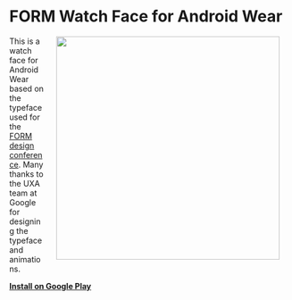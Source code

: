 FORM Watch Face for Android Wear
================================

<img src="https://github.com/romannurik/FORMWatchFace/raw/master/art/feature.png" width="400" align="right" hspace="20">

This is a watch face for Android Wear based on the typeface used for the [FORM design conference](http://www.google.com/design/form). Many thanks to the UXA team at Google for designing the typeface and animations.

**[Install on Google Play](https://play.google.com/store/apps/details?id=net.nurik.roman.formwatchface)**
